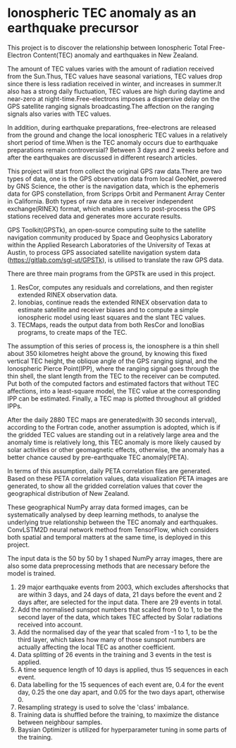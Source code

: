 # Ionospheric TEC anomaly as an earthquake precursor
This project is to discover the relationship between Ionospheric Total Free-Electron Content(TEC) anomaly and earthquakes in New Zealand.

The amount of TEC values varies with the amount of radiation received from the Sun.Thus, TEC values have seasonal variations, TEC values drop since there is less radiation received in winter, and increases in summer.It also has a strong daily fluctuation, TEC values are high during daytime and near-zero at night-time.Free-electrons imposes a dispersive delay on the GPS satellite ranging signals broadcasting.The affection on the ranging signals also varies with TEC values.

In addition, during earthquake preparations, free-electrons are released from the ground and change the local ionospheric TEC values in a relatively short period of time.When is the TEC anomaly occurs due to earthquake preparations remain controversial? Between 3 days and 2 weeks before and after the earthquakes are discussed in different research articles.

This project will start from collect the original GPS raw data.There are two types of data, one is the GPS observation data from local GeoNet, powered by GNS Science, the other is the navigation data, which is the ephemeris data for GPS constellation, from Scripps Orbit and Permanent Array Center in California. 
Both types of raw data are in receiver independent exchange(RINEX) format, which enables users to post-process the GPS stations received data and generates more accurate results.

GPS Toolkit(GPSTk), an open-source computing suite to the satellite navigation community produced by Space and Geophysics Laboratory within the Applied Research Laboratories of the University of Texas at Austin, to process GPS associated satellite navigation system data (https://gitlab.com/sgl-ut/GPSTk), is utilised to translate the raw GPS data.

There are three main programs from the GPSTk are used in this project.
1. ResCor, computes any residuals and correlations, and then register extended RINEX observation data.
2. Ionobias, continue reads the extended RINEX observation data to estimate satellite and receiver biases and to compute a simple ionospheric model using least squares and the slant TEC values.
3. TECMaps, reads the output data from both ResCor and IonoBias programs, to create maps of the TEC.

The assumption of this series of process is, the ionosphere is a thin shell about 350 kilometres height above the ground, by knowing this fixed vertical TEC height, the oblique angle of the GPS ranging signal, and the Ionospheric Pierce Point(IPP), where the ranging signal goes through the thin shell, the slant length from the TEC to the receiver can be computed. Put both of the computed factors and estimated factors that without TEC affections, into a least-square model, the TEC value at the corresponding IPP can be estimated. Finally, a TEC map is plotted throughout all gridded IPPs.

After the daily 2880 TEC maps are generated(with 30 seconds interval), according to the Fortran code, another assumption is adopted, which is if the gridded TEC values are standing out in a relatively large area and the anomaly time is relatively long, this TEC anomaly is more likely caused by solar activities or other geomagnetic effects, otherwise, the anomaly has a better chance caused by pre-earthquake TEC anomaly(PETA).

In terms of this assumption, daily PETA correlation files are generated. Based on these PETA correlation values, data visualization PETA images are generated, to show all the gridded correlation values that cover the geographical distribution of New Zealand.

These geographical NumPy array data formed images, can be systematically analysed by deep learning methods, to analyse the underlying true relationship between the TEC anomaly and earthquakes. ConvLSTM2D neural network method from TensorFlow, which considers both spatial and temporal matters at the same time, is deployed in this project.

The input data is the 50 by 50 by 1 shaped NumPy array images, there are also some data preprocessing methods that are necessary before the model is trained.
1. 29 major earthquake events from 2003, which excludes aftershocks that are within 3 days, and 24 days of data, 21 days before the event and 2 days after, are selected for the input data. There are 29 events in total.
2. Add the normalised sunspot numbers that scaled from 0 to 1, to be the second layer of the data, which takes TEC affected by Solar radiations received into account.
3. Add the normalised day of the year that scaled from -1 to 1, to be the third layer, which takes how many of those sunspot numbers are actually affecting the local TEC as another coefficient.
4. Data splitting of 26 events in the training and 3 events in the test is applied.
5. A time sequence length of 10 days is applied, thus 15 sequences in each event.
6. Data labelling for the 15 sequences of each event are, 0.4 for the event day, 0.25 the one day apart, and 0.05 for the two days apart, otherwise 0.
7. Resampling strategy is used to solve the 'class' imbalance.
8. Training data is shuffled before the training, to maximize the distance between neighbour samples.
9. Baysian Optimizer is utilized for hyperparameter tuning in some parts of the training.
